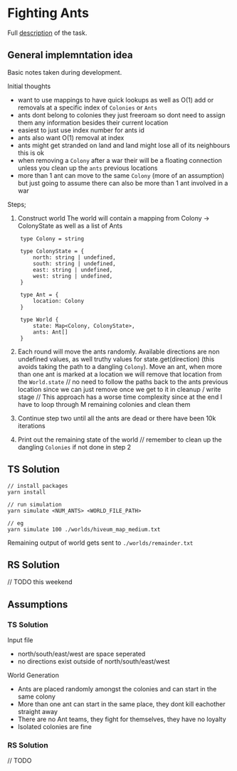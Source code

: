 # Fighting Ants
Full [description](./description.txt) of the task.

## General implemntation idea
Basic notes taken during development.

Initial thoughts
- want to use mappings to have quick lookups as well as O(1) add or removals at a specific index of `Colonies` or `Ants`
- ants dont belong to colonies they just freeroam so dont need to assign them any information besides their current location
- easiest to just use index number for ants id
- ants also want O(1) removal at index
- ants might get stranded on land and land might lose all of its neighbours this is ok
- when removing a `Colony` after a war their will be a floating connection unless you clean up the `ants` previous locations
- more than 1 ant can move to the same `Colony` (more of an assumption) but just going to assume there can also be more than 1 ant involved in a war

Steps;
1. Construct world
The world will contain a mapping from Colony -> ColonyState as well as a list of Ants
```
    type Colony = string

    type ColonyState = {
        north: string | undefined,
        south: string | undefined,
        east: string | undefined,
        west: string | undefined,
    }

    type Ant = {
        location: Colony
    }

    type World {
        state: Map<Colony, ColonyState>,
        ants: Ant[]
    }
```

2. Each round will move the ants randomly.
Available directions are non undefined values, as well truthy values for state.get(direction) (this avoids taking the path to a dangling `Colony`). 
Move an ant, when more than one ant is marked at a location we will remove that location from the `World.state`
// no need to follow the paths back to the ants previous location since we can just remove once we get to it in cleanup / write stage
// This approach has a worse time complexity since at the end I have to loop through M remaining colonies and clean them

3. Continue step two until all the ants are dead or there have been 10k iterations

4. Print out the remaining state of the world
// remember to clean up the dangling `Colonies` if not done in step 2

## TS Solution
```
// install packages
yarn install

// run simulation
yarn simulate <NUM_ANTS> <WORLD_FILE_PATH>

// eg
yarn simulate 100 ./worlds/hiveum_map_medium.txt
```
Remaining output of world gets sent to `./worlds/remainder.txt`


## RS Solution
// TODO this weekend


## Assumptions

### TS Solution
Input file
- north/south/east/west are space seperated
- no directions exist outside of north/south/east/west


World Generation
- Ants are placed randomly amongst the colonies and can start in the same colony
- More than one ant can start in the same place, they dont kill eachother straight away
- There are no Ant teams, they fight for themselves, they have no loyalty
- Isolated colonies are fine


### RS Solution
// TODO
